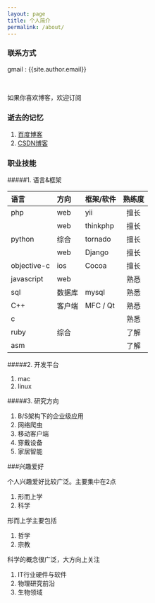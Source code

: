 ```yaml
---
layout: page
title: 个人简介
permalink: /about/
---
```

  
### 联系方式

gmail 	: {{site.author.email}}
<br/>
<a href="{{site.author.github}}" class="am-icon-btn am-icon-github"></a>
<a href="{{site.author.weibo}}" class="am-icon-btn am-icon-weibo"></a>
<a href="{{site.author.linkedin}}" class="am-icon-btn am-icon-linkedin"></a>

<br>

如果你喜欢博客，欢迎订阅
<a href="{{site.author.blogrss}}" class="am-icon-btn am-icon-rss"></a>
### 逝去的记忆

1. [百度博客][baidublog]
2. [CSDN博客][csdnblog]

### 职业技能

#####1. 语言&框架


|语言		|方向	|框架/软件	|熟练度	|
|:---------|:-----|:---------|:---------:|
|php		|web	|yii		|擅长 |
|			|web	|thinkphp	|擅长 |
|python 	|综合 	|tornado 	|擅长 |
|			|web	|Django		|擅长 |
|objective-c|ios	|Cocoa		|擅长 |
|javascript	|web	|			|熟悉 |
|sql		|数据库	|mysql		|熟悉 |
|C++		|客户端	|MFC / Qt	|熟悉 |
|c			|		|			|熟悉 |
|ruby	 	|综合 	|		 	|了解 |
|asm		|		|			|了解 |


#####2. 开发平台

1. mac
2. linux

#####3. 研究方向

1. B/S架构下的企业级应用
2. 网络爬虫
3. 移动客户端
4. 穿戴设备
5. 家居智能


###兴趣爱好

个人兴趣爱好比较广泛。主要集中在2点  

1. 形而上学
2. 科学

形而上学主要包括  

1. 哲学
2. 宗教

科学的概念很广泛，大方向上关注  

1. IT行业硬件与软件
2. 物理研究前沿
3. 生物领域



[baidublog]:http://hi.baidu.com/watsy
[csdnblog]:http://blog.csdn.net/watsy